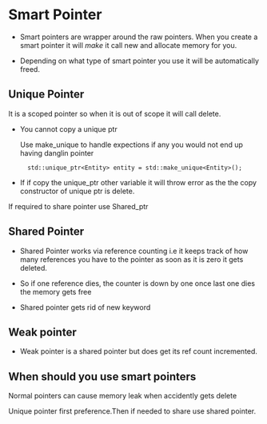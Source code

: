 # Smart Pointer
* Smart pointers are wrapper around the raw pointers.
When you create a smart pointer it will *make* it call new and allocate memory for you.

* Depending on what type of smart pointer you use it will be automatically freed.

## Unique Pointer

It is a scoped pointer so when it is out of scope it will call delete.

* You cannot copy a unique ptr
  
  Use make_unique to handle expections if any you would not end up having danglin pointer

        std::unique_ptr<Entity> entity = std::make_unique<Entity>();

* If if copy the unique_ptr other variable it will throw error as the the copy constructor of unique ptr is delete.

If required to share pointer use Shared_ptr


## Shared Pointer

* Shared Pointer works via reference counting i.e it keeps track of how many references you have to the pointer as soon as it is zero it gets deleted.

* So if one reference dies, the counter is down by one once last one dies the memory gets free
* Shared pointer gets rid of new keyword


## Weak pointer

* Weak pointer is a shared pointer but does get its ref count incremented.


## When should you use smart pointers

Normal pointers can cause memory leak when accidently gets delete


Unique pointer first preference.Then if needed to share use shared pointer.
